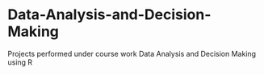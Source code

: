 # Data-Analysis-and-Decision-Making
Projects performed under course work Data Analysis and Decision Making using R

